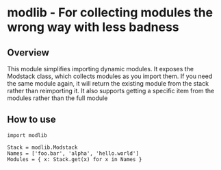 modlib - For collecting modules the wrong way with less badness
=====

Overview
-----

This module simplifies importing dynamic modules. It exposes the Modstack class, which collects modules as you import them. If you need the same module again, it will return the existing module from the stack rather than reimporting it. It also supports getting a specific item from the modules rather than the full module

How to use
-----

    import modlib
    
    Stack = modlib.Modstack
    Names = ['foo.bar', 'alpha', 'hello.world']
    Modules = { x: Stack.get(x) for x in Names }

